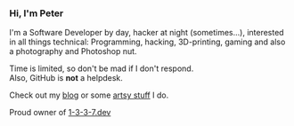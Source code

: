 ### Hi, I'm Peter

I'm a Software Developer by day, hacker at night (sometimes...), interested in all things technical: Programming, hacking, 3D-printing, gaming and also a photography and Photoshop nut.  

Time is limited, so don't be mad if I don't respond.  
Also, GitHub is **not** a helpdesk.


Check out my [blog](https://behind.flatspot.pictures) or some [artsy stuff](https://www.flatspot.pictures) I do.

Proud owner of [1-3-3-7.dev](https://1-3-3-7.dev)
